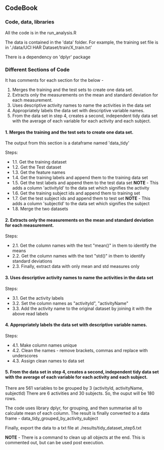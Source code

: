 ## CodeBook

### Code, data, libraries

All the code is in the run_analysis.R

The data is contained in the 'data' folder. 
For example, the training set file is in './data/UCI HAR Dataset/train/X_train.txt'

There is a dependency on 'dplyr' package

### Different Sections of Code

It has comments for each section for the below -

1. Merges the training and the test sets to create one data set.
2. Extracts only the measurements on the mean and standard deviation for each measurement.
3. Uses descriptive activity names to name the activities in the data set
4. Appropriately labels the data set with descriptive variable names.
5. From the data set in step 4, creates a second, independent tidy data set with the average of each variable for each activity and each subject.

#### 1. Merges the training and the test sets to create one data set.

The output from this section is a dataframe named 'data_tidy'

Steps:

- 1.1. Get the training dataset
- 1.2. Get the Test dataset
- 1.3. Get the feature names
- 1.4. Get the training labels and append them to the training data set
- 1.5. Get the test labels and append them to the test data set
    **NOTE** - This adds a column 'activityId' to the data set which signifies the activity
- 1.6. Get the training subject ids and append them to training set
- 1.7. Get the test subject ids and append them to test set
    **NOTE** - This adds a column 'subjectId' to the data set which signifies the subject
- 1.8. Merge the two datasets

#### 2. Extracts only the measurements on the mean and standard deviation for each measurement.

Steps:

- 2.1. Get the column names with the text "mean()" in them to identify the means
- 2.2. Get the column names with the text "std()" in them to identify standard deviations
- 2.3. Finally, extract data with only mean and std measures only

#### 3. Uses descriptive activity names to name the activities in the data set

Steps:

- 3.1. Get the activity labels
- 3.2. Set the column names as "activityId", "activityName"
- 3.3. Add the activity name to the original dataset by joining it with the above read labels

#### 4. Appropriately labels the data set with descriptive variable names.

Steps:

- 4.1. Make column names unique
- 4.2. Clean the names - remove brackets, commas and replace with underscores
- 4.3. Assign clean names to data set

#### 5. From the data set in step 4, creates a second, independent tidy data set with the average of each variable for each activity and each subject.

There are 561 variables to be grouped by 3 (activityId, activityName, subjectId)
There are 6 activities and 30 subjects. So, the ouput will be 180 rows.

The code uses library dplyr, for grouping, and then summarise all to calculate mean of each column.
The result is finally converted to a data frame - data_tidy_grouped_by_activity_subject

Finally, export the data to a txt file at ./results/tidy_dataset_step5.txt

**NOTE** - There is a command to clean up all objects at the end. This is commented out, but can be used post execution.



